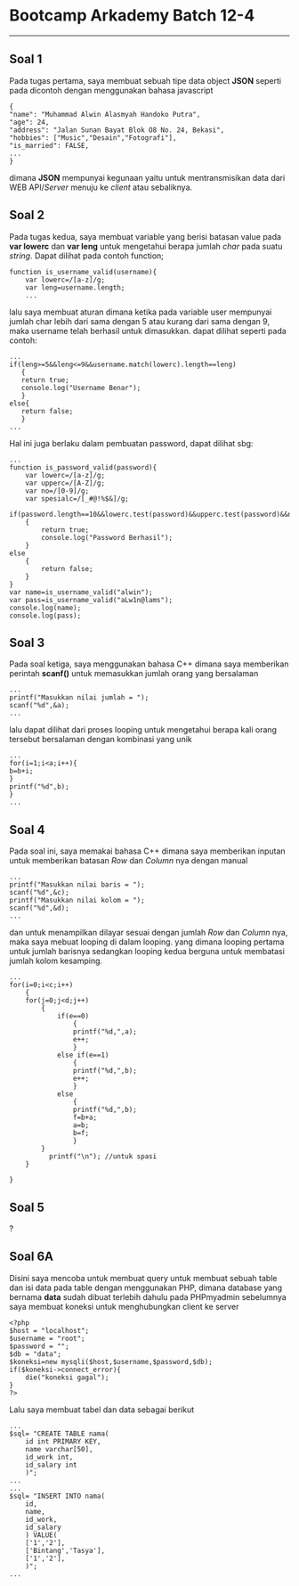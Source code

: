 # Bootcamp Arkademy Batch 12-4
---
Soal 1
---
Pada tugas pertama, saya membuat sebuah tipe data object **JSON** seperti pada dicontoh dengan menggunakan bahasa javascript
```
{
"name": "Muhammad Alwin Alasmyah Handoko Putra",
"age": 24,
"address": "Jalan Sunan Bayat Blok O8 No. 24, Bekasi",
"hobbies": ["Music","Desain","Fotografi"],
"is_married": FALSE,
...
}
```
dimana **JSON** mempunyai kegunaan yaitu untuk mentransmisikan data dari WEB API/*Server*
menuju ke *client* atau sebaliknya.

Soal 2
---
Pada tugas kedua, saya membuat variable yang berisi batasan value pada **var lowerc** dan **var leng** untuk mengetahui berapa jumlah *char* pada suatu *string*.
Dapat dilihat pada contoh function;
```
function is_username_valid(username){
    var lowerc=/[a-z]/g;
    var leng=username.length;
    ...
 ```
 
 lalu saya membuat aturan dimana ketika pada variable user mempunyai jumlah char lebih dari sama dengan 5 atau kurang dari sama dengan 9, maka username telah berhasil untuk dimasukkan. dapat dilihat seperti pada contoh:
 ```
 ...
 if(leng>=5&&leng<=9&&username.match(lowerc).length==leng)
    {
    return true;
    console.log("Username Benar");
    }
else{
    return false;
    }
...
```
Hal ini juga berlaku dalam pembuatan password, dapat dilihat sbg:
```
...
function is_password_valid(password){
    var lowerc=/[a-z]/g;
    var upperc=/[A-Z]/g;
    var no=/[0-9]/g;
    var spesialc=/[_#@!%$&]/g;

if(password.length==10&&lowerc.test(password)&&upperc.test(password)&&no.test(password)&&specialc.test(password))
    {
        return true;
        console.log("Password Berhasil");
    }
else
    {
        return false;
    }
}
var name=is_username_valid("alwin");
var pass=is_username_valid("aLw1n@lams");
console.log(name);
console.log(pass);
```

Soal 3
---
Pada soal ketiga, saya menggunakan bahasa C++ dimana saya memberikan perintah **scanf()** untuk memasukkan jumlah orang yang bersalaman
```
...
printf("Masukkan nilai jumlah = ");
scanf("%d",&a);
...
```
lalu dapat dilihat dari proses looping untuk mengetahui berapa kali orang tersebut bersalaman dengan kombinasi yang unik
```
...
for(i=1;i<a;i++){
b=b+i;
}
printf("%d",b);
}
...
```

Soal 4
---
Pada soal ini, saya memakai bahasa C++ dimana saya memberikan inputan untuk memberikan batasan *Row* dan *Column* nya dengan manual
```
...
printf("Masukkan nilai baris = ");
scanf("%d",&c);
printf("Masukkan nilai kolom = ");
scanf("%d",&d);
...
```
dan untuk menampilkan dilayar sesuai dengan jumlah *Row* dan *Column* nya, maka saya mebuat looping di dalam looping.
yang dimana looping pertama untuk jumlah barisnya sedangkan looping kedua berguna untuk membatasi jumlah kolom kesamping.
```
...
for(i=0;i<c;i++)
    {
    for(j=0;j<d;j++)
        {
            if(e==0)
                {
                printf("%d,",a);
                e++;
                }
            else if(e==1)
                {
                printf("%d,",b); 
                e++;
                }
            else 
                { 
                printf("%d,",b);  
                f=b+a;
                a=b;  
                b=f;
                }
        }
          printf("\n"); //untuk spasi
    }
     
}
```
Soal 5
---
?

Soal 6A
---
Disini saya mencoba untuk membuat query untuk membuat sebuah table dan isi data pada table dengan menggunakan PHP, dimana database yang bernama **data** sudah dibuat terlebih dahulu pada PHPmyadmin
sebelumnya saya membuat koneksi untuk menghubungkan client ke server
```
<?php
$host = "localhost";
$username = "root";
$password = "";
$db = "data";
$koneksi=new mysqli($host,$username,$password,$db);
if($koneksi->connect_error){
    die("koneksi gagal");
}
?>
```
Lalu saya membuat tabel dan data sebagai berikut
```
...
$sql= "CREATE TABLE nama(
    id int PRIMARY KEY,
    name varchar[50],
    id_work int,
    id_salary int
    )";
...
...
$sql= "INSERT INTO nama(
    id,
    name,
    id_work,
    id_salary
    ) VALUE(
    ['1','2'],
    ['Bintang','Tasya'],
    ['1','2'],
    )";
...
```
